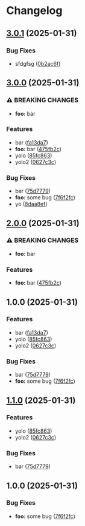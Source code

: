# Changelog

## [3.0.1](https://github.com/ntalfer/hola/compare/v3.0.0...v3.0.1) (2025-01-31)


### Bug Fixes

* sfdgfsg ([0b2ac6f](https://github.com/ntalfer/hola/commit/0b2ac6fa22879a7023df16d4c5928c42f53917ad))

## [3.0.0](https://github.com/ntalfer/hola/compare/v2.0.0...v3.0.0) (2025-01-31)


### ⚠ BREAKING CHANGES

* **foo:** bar

### Features

* bar ([fa13da7](https://github.com/ntalfer/hola/commit/fa13da7236c014eed5e5f5e1e7fadb8bdb53aae7))
* **foo:** bar ([475fb2c](https://github.com/ntalfer/hola/commit/475fb2c583cb708a4884e69a51d6bf79c4b93ef0))
* yolo ([85fc863](https://github.com/ntalfer/hola/commit/85fc86353d48edcc2dbccb3f656e020668427b87))
* yolo2 ([0627c3c](https://github.com/ntalfer/hola/commit/0627c3c3a3272d10baff6e36b28305d0b7c64f17))


### Bug Fixes

* bar ([75d7779](https://github.com/ntalfer/hola/commit/75d7779ca0cb02c75f815859a5b22685eb8a0ac7))
* **foo:** some bug ([7f6f2fc](https://github.com/ntalfer/hola/commit/7f6f2fc470f9cdb512c92abffcc76d76486b566d))
* yo ([8daa8ef](https://github.com/ntalfer/hola/commit/8daa8ef5623515c40ca0020135a1f3dcb7b145ab))

## [2.0.0](https://github.com/ntalfer/hola/compare/hola/v1.0.0...hola/v2.0.0) (2025-01-31)


### ⚠ BREAKING CHANGES

* **foo:** bar

### Features

* **foo:** bar ([475fb2c](https://github.com/ntalfer/hola/commit/475fb2c583cb708a4884e69a51d6bf79c4b93ef0))

## 1.0.0 (2025-01-31)


### Features

* bar ([fa13da7](https://github.com/ntalfer/hola/commit/fa13da7236c014eed5e5f5e1e7fadb8bdb53aae7))
* yolo ([85fc863](https://github.com/ntalfer/hola/commit/85fc86353d48edcc2dbccb3f656e020668427b87))
* yolo2 ([0627c3c](https://github.com/ntalfer/hola/commit/0627c3c3a3272d10baff6e36b28305d0b7c64f17))


### Bug Fixes

* bar ([75d7779](https://github.com/ntalfer/hola/commit/75d7779ca0cb02c75f815859a5b22685eb8a0ac7))
* **foo:** some bug ([7f6f2fc](https://github.com/ntalfer/hola/commit/7f6f2fc470f9cdb512c92abffcc76d76486b566d))

## [1.1.0](https://github.com/ntalfer/hola/compare/v1.0.0...v1.1.0) (2025-01-31)


### Features

* yolo ([85fc863](https://github.com/ntalfer/hola/commit/85fc86353d48edcc2dbccb3f656e020668427b87))
* yolo2 ([0627c3c](https://github.com/ntalfer/hola/commit/0627c3c3a3272d10baff6e36b28305d0b7c64f17))


### Bug Fixes

* bar ([75d7779](https://github.com/ntalfer/hola/commit/75d7779ca0cb02c75f815859a5b22685eb8a0ac7))

## 1.0.0 (2025-01-31)


### Bug Fixes

* **foo:** some bug ([7f6f2fc](https://github.com/ntalfer/hola/commit/7f6f2fc470f9cdb512c92abffcc76d76486b566d))

